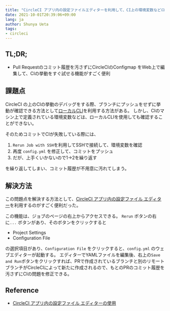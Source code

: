 ```yaml
---
title: "CircleCI アプリ内の設定ファイルエディターを利用して、CI上の環境変数などローカルCLIでは確認できない挙動を素早く確認して修正する"
date: 2021-10-01T20:39:06+09:00
lang: ja
author: Shunya Ueta
tags:
- circleci
---
```


## TL;DR;

- Pull Requestのコミット履歴を汚さずにCircleCIのConfigmap をWeb上で編集して、CIの挙動をすぐ試せる機能がすごく便利

## 課題点

CircleCI の上のCIの挙動のデバッグをする際、ブランチにプッシュをせずに挙動が確認できる方法として[ローカルCLI](https://circleci.com/docs/ja/2.0/local-cli/)を利用する方法がある。
しかし、CIのマシン上で定義されている環境変数などは、ローカルCLIを使用しても確認することができない。

そのためコミットでCIが失敗している際には、

1. `Rerun Job with SSH`を利用してSSHで接続して、環境変数を確認
2. 再度 `config.yml` を修正して、コミットをプッシュ
3. だが、上手くいかないので1→2を繰り返す

を繰り返してしまい、コミット履歴が不用意に汚れてしまう。

## 解決方法

この問題点を解決する方法として、[CircleCI アプリ内の設定ファイル エディター](https://circleci.com/docs/ja/2.0/config-editor/)を利用するのがすごく便利だった。

この機能は、ジョブのページの右上からアクセスできる。
`Rerun` ボタンの右に`...` ボタンがあり、そのボタンをクリックすると

- Project Settings
- Configuration File

の選択項目があり、`Configuration File` をクリックすると、`config.yml` のウェブエディターが起動する。
エディターでYAMLファイルを編集後、右上の`Save and Run`ボタンをクリックすれば、PRで作成されているブランチと別のリモートブランチがCircleCIによって新たに作成されるので、もとのPRのコミット履歴を汚さずにCIの問題を修正できる。

## Reference

- [CircleCI アプリ内の設定ファイル エディターの使用](https://circleci.com/docs/ja/2.0/config-editor/)
